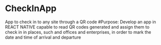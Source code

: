 # CheckInApp
App to check in to any site through a QR code
#Purpose:
Develop an app in REACT NATIVE capable to read QR codes generated and assign them to check in in places, such and offices and enterprises, in order to mark the date and time of arrival and departure
